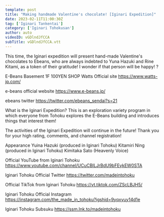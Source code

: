 ```yaml
---
template: post
title: "Making handmade Valentine's chocolate! [Iginari Expedition]"
date: 2023-02-11T11:00:30Z
tag: ['Iginari Tankentai']
category: ['Iginari Tohokusan']
author: auto 
videoID: vGDlndJfCCA
subTitle: vGDlndJfCCA.vtt
---
```

This time, the Iginari expedition will present hand-made Valentine's chocolates to Ebeans, who are always indebted to Yuna Hazuki and Rine Kitami, as a token of their gratitude! I wonder if that person will be happy! ?


E-Beans Basement 1F
100YEN SHOP Watts
Official site
https://www.watts-jp.com/


e-beans official website
https://www.e-beans.jp/

ebeans twitter
https://twitter.com/ebeans_sendai?s=21


What is the Iginari Expedition?
This is an exploration variety program in which everyone from Tohoku explores the E-Beans building and introduces things that interest them!

The activities of the Iginari Expedition will continue in the future! Thank you for your high rating, comments, and channel registration!

Appearance
Yuina Hazuki (produced in Iginari Tohoku)
Kitamiri Ning (produced in Iginari Tohoku)
Kimitaka Sato (Heavenly Voice)


Official YouTube from Iginari Tohoku
https://www.youtube.com/channel/UCuCBILJrBdU9bFEykEW0STA

Iginari Tohoku Official Twitter
https://twitter.com/madeintohoku

Official TikTok from Iginari Tohoku
https://vt.tiktok.com/ZScLBJH5/

Iginari Tohoku Official Instagram
https://instagram.com/the_made_in_tohoku?igshid=9yqxyuy14d1e

Iginari Tohoku Subsuku
https://ssm.lnk.to/madeintohoku
